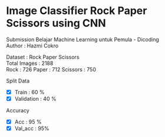 # Image Classifier Rock Paper Scissors using CNN

Submission Belajar Machine Learning untuk Pemula - Dicoding <br />
Author : Hazmi Cokro

Dataset : Rock Paper Scissors<br />
Total Images : 2188<br />
Rock : 726    Paper : 712   Scissors : 750

Split Data
- [x] Train       : 60 %
- [x] Validation  : 40 %

Accuracy
- [x] Acc     : 95 %
- [x] Val_acc : 95%
